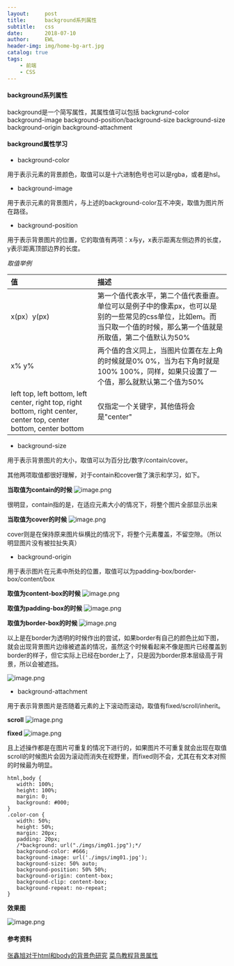 ```yaml
---
layout:     post
title:      background系列属性
subtitle:   css
date:       2018-07-10
author:     EWL
header-img: img/home-bg-art.jpg
catalog: true
tags:
    - 前端    
    - CSS    
---
```


#### background系列属性

background是一个简写属性，其属性值可以包括
backgrund-color
background-image
background-position/background-size
background-size
background-origin
background-attachment

#### background属性学习

* background-color
 
用于表示元素的背景颜色，取值可以是十六进制色号也可以是rgba，或者是hsl。

* background-image

用于表示元素的背景图片，与上述的background-color互不冲突，取值为图片所在路径。

* background-position

用于表示背景图片的位置，它的取值有两项：x与y，x表示距离左侧边界的长度，y表示距离顶部边界的长度。

*取值举例*

|值|描述|
|:--------------|:----------|
|x(px）y(px)|第一个值代表水平，第二个值代表垂直。单位可以是例子中的像素px，也可以是别的一些常见的css单位，比如em。而当只取一个值的时候，那么第一个值就是所取值，第二个值默认为50%|
|x% y%|两个值的含义同上，当图片位置在左上角的时候就是0% 0%，当为右下角时就是100% 100%，同样，如果只设置了一个值，那么就默认第二个值为50%|
|left top, left bottom, left center, right top, right bottom, right center, center top, center bottom, center bottom |仅指定一个关键字，其他值将会是"center"|

* background-size

用于表示背景图片的大小，取值可以为百分比/数字/contain/cover。

其他两项取值都很好理解，对于contain和cover做了演示和学习，如下。

**当取值为contain的时候**
![image.png](https://upload-images.jianshu.io/upload_images/7930564-b3899600a7e92d6c.png?imageMogr2/auto-orient/strip%7CimageView2/2/w/1240)

很明显，contain指的是，在适应元素大小的情况下，将整个图片全部显示出来

**当取值为cover的时候**
![image.png](https://upload-images.jianshu.io/upload_images/7930564-80d429e644a08798.png?imageMogr2/auto-orient/strip%7CimageView2/2/w/1240)

cover则是在保持原来图片纵横比的情况下，将整个元素覆盖，不留空隙。（所以明显图片没有被拉扯失真）

* background-origin

用于表示图片在元素中所处的位置，取值可以为padding-box/border-box/content/box

**取值为content-box的时候**
![image.png](https://upload-images.jianshu.io/upload_images/7930564-3660942c1e6084ff.png?imageMogr2/auto-orient/strip%7CimageView2/2/w/1240)

**取值为padding-box的时候**
![image.png](https://upload-images.jianshu.io/upload_images/7930564-5cd6ddc9610144d3.png?imageMogr2/auto-orient/strip%7CimageView2/2/w/1240)

**取值为border-box的时候**
![image.png](https://upload-images.jianshu.io/upload_images/7930564-0ac6876b12ded70f.png?imageMogr2/auto-orient/strip%7CimageView2/2/w/1240)

以上是在border为透明的时候作出的尝试，如果border有自己的颜色比如下图，就会出现背景图片边缘被遮盖的情况，虽然这个时候看起来不像是图片已经覆盖到border的样子，但它实际上已经在border上了，只是因为border原本层级高于背景，所以会被遮挡。

![image.png](https://upload-images.jianshu.io/upload_images/7930564-de4a9c5c49376e81.png?imageMogr2/auto-orient/strip%7CimageView2/2/w/1240)

* background-attachment

用于表示背景图片是否随着元素的上下滚动而滚动，取值有fixed/scroll/inherit。

**scroll**
![image.png](https://upload-images.jianshu.io/upload_images/7930564-a5afa3e9dd4d20dc.png?imageMogr2/auto-orient/strip%7CimageView2/2/w/1240)

**fixed**
![image.png](https://upload-images.jianshu.io/upload_images/7930564-1f078a0c24fef51c.png?imageMogr2/auto-orient/strip%7CimageView2/2/w/1240)

且上述操作都是在图片可重复的情况下进行的，如果图片不可重复就会出现在取值scroll的时候图片会因为滚动而消失在视野里，而fixed则不会，尤其在有文本对照的时候最为明显。



 ```
html,body {
    width: 100%;
    height: 100%;
    margin: 0;
    background: #000;
}
.color-con {
    width: 50%;
    height: 50%;
    margin: 20px;
    padding: 20px;
    /*background: url("./imgs/img01.jpg");*/
    background-color: #666;
    background-image: url('./imgs/img01.jpg');
    background-size: 50% auto;
    background-position: 50% 50%;
    background-origin: content-box;
    background-clip: content-box;
    background-repeat: no-repeat;
}
```
**效果图**

![image.png](https://upload-images.jianshu.io/upload_images/7930564-19a3b601fd81d375.png?imageMogr2/auto-orient/strip%7CimageView2/2/w/1240)

#### 参考资料

[张鑫旭对于html和body的背景色研究](https://www.zhangxinxu.com/wordpress/2009/09/%E5%AF%B9html%E4%B8%8Ebody%E7%9A%84%E4%B8%80%E4%BA%9B%E7%A0%94%E7%A9%B6%E4%B8%8E%E7%90%86%E8%A7%A3/)
[菜鸟教程背景属性](http://www.runoob.com/css/css-background.html)

